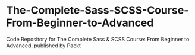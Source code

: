 # The-Complete-Sass-SCSS-Course-From-Beginner-to-Advanced
Code Repository for The Complete Sass &amp; SCSS Course: From Beginner to Advanced, published by Packt
